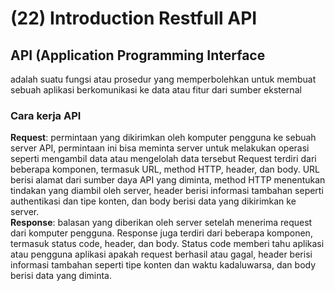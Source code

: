 # (22) Introduction Restfull API #
## API (Application Programming Interface ##
adalah suatu fungsi atau prosedur yang memperbolehkan untuk membuat sebuah aplikasi berkomunikasi ke data atau fitur dari sumber eksternal

### Cara kerja API ###
**Request**: permintaan yang dikirimkan oleh komputer pengguna ke sebuah server API, permintaan ini bisa meminta server untuk melakukan operasi seperti mengambil data atau mengelolah data tersebut Request terdiri dari beberapa komponen, termasuk URL, method HTTP, header, dan body. URL berisi alamat dari sumber daya API yang diminta, method HTTP menentukan tindakan yang diambil oleh server, header berisi informasi tambahan seperti authentikasi dan tipe konten, dan body berisi data yang dikirimkan ke server. <br>
**Response**: balasan yang diberikan oleh server setelah menerima request dari komputer pengguna. Response juga terdiri dari beberapa komponen, termasuk status code, header, dan body. Status code memberi tahu aplikasi atau pengguna aplikasi apakah request berhasil atau gagal, header berisi informasi tambahan seperti tipe konten dan waktu kadaluwarsa, dan body berisi data yang diminta.

